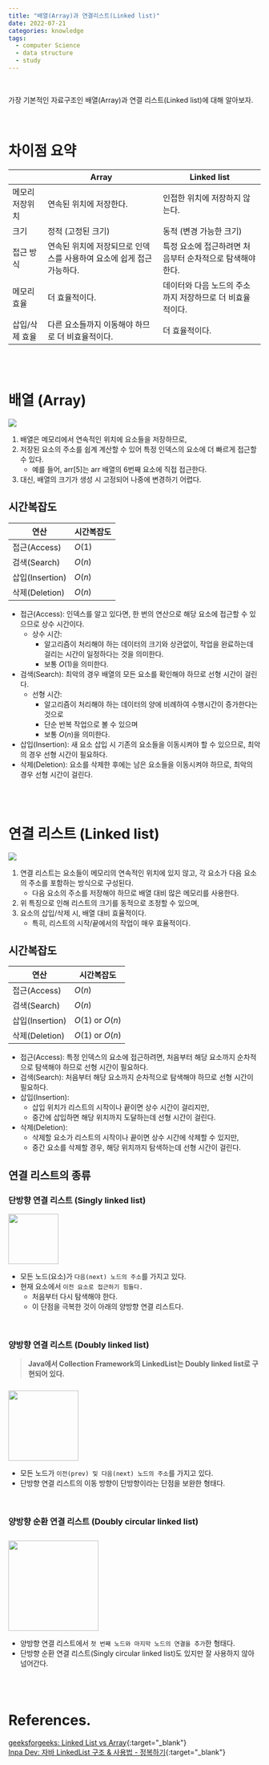 ```yaml
---
title: "배열(Array)과 연결리스트(Linked list)"
date: 2022-07-21
categories: knowledge
tags:
  - computer Science
  - data structure
  - study
---
```


<br>

가장 기본적인 자료구조인 배열(Array)과 연결 리스트(Linked list)에 대해 알아보자.

<br>

# 차이점 요약

|          | Array                                   | Linked list                      |
|----------|-----------------------------------------|----------------------------------|
| 메모리 저장위치 | 연속된 위치에 저장한다.                           | 인접한 위치에 저장하지 않는다.                |
| 크기       | 정적 (고정된 크기)                             | 동적 (변경 가능한 크기)                   |
| 접근 방식    | 연속된 위치에 저장되므로 인덱스를 사용하여 요소에 쉽게 접근 가능하다. | 특정 요소에 접근하려면 처음부터 순차적으로 탐색해야 한다. |
| 메모리 효율   | 더 효율적이다.                                | 데이터와 다음 노드의 주소까지 저장하므로 더 비효율적이다. |
| 삽입/삭제 효율 | 다른 요소들까지 이동해야 하므로 더 비효율적이다.             | 더 효율적이다.                         |


<br>
<br>

# 배열 (Array)

<img src="{{ site.url }}{{ site.baseurl }}/assets/images/2022/0721/array.png"/>  

1. 배열은 메모리에서 연속적인 위치에 요소들을 저장하므로, 
2. 저장된 요소의 주소를 쉽계 계산할 수 있어 특정 인덱스의 요소에 더 빠르게 접근할 수 있다.
   - 예를 들어, arr[5]는 arr 배열의 6번째 요소에 직접 접근한다.
3. 대신, 배열의 크기가 생성 시 고정되어 나중에 변경하기 어렵다.

## 시간복잡도

| 연산            | 시간복잡도  |
|---------------|--------|
| 접근(Access)    | $O(1)$ |
| 검색(Search)    | $O(n)$ |
| 삽입(Insertion) | $O(n)$ |
| 삭제(Deletion)  | $O(n)$ |

- 접근(Access): 인덱스를 알고 있다면, 한 번의 연산으로 해당 요소에 접근할 수 있으므로 상수 시간이다.
  - 상수 시간:
    - 알고리즘이 처리해야 하는 데이터의 크기와 상관없이, 작업을 완료하는데 걸리는 시간이 일정하다는 것을 의미한다.
    - 보통 $O(1)$을 의미한다.
- 검색(Search): 최악의 경우 배열의 모든 요소를 확인해야 하므로 선형 시간이 걸린다.
  - 선형 시간: 
    - 알고리즘이 처리해야 하는 데이터의 양에 비례하여 수행시간이 증가한다는 것으로
    - 단순 반복 작업으로 볼 수 있으며
    - 보통 $O(n)$을 의미한다.
- 삽입(Insertion): 새 요소 삽입 시 기존의 요소들을 이동시켜야 할 수 있으므로, 최악의 경우 선형 시간이 필요하다. 
- 삭제(Deletion): 요소를 삭제한 후에는 남은 요소들을 이동시켜야 하므로, 최악의 경우 선형 시간이 걸린다.

<br>
<br>

# 연결 리스트 (Linked list)

<img src="{{ site.url }}{{ site.baseurl }}/assets/images/2022/0721/linkedlist.png"/>  

1. 연결 리스트는 요소들이 메모리의 연속적인 위치에 있지 않고, 각 요소가 다음 요소의 주소를 포함하는 방식으로 구성된다.
   - 다음 요소의 주소를 저장해야 하므로 배열 대비 많은 메모리를 사용한다.
2. 위 특징으로 인해 리스트의 크기를 동적으로 조정할 수 있으며,
3. 요소의 삽입/삭제 시, 배열 대비 효율적이다.
   - 특히, 리스트의 시작/끝에서의 작업이 매우 효율적이다.

## 시간복잡도

| 연산            | 시간복잡도            |
|---------------|------------------|
| 접근(Access)    | $O(n)$           |
| 검색(Search)    | $O(n)$           |
| 삽입(Insertion) | $O(1)$ or $O(n)$ |
| 삭제(Deletion)  | $O(1)$ or $O(n)$ |

- 접근(Access): 특정 인덱스의 요소에 접근하려면, 처음부터 해당 요소까지 순차적으로 탐색해야 하므로 선형 시간이 필요하다.
- 검색(Search): 처음부터 해당 요소까지 순차적으로 탐색해야 하므로 선형 시간이 필요하다.
- 삽입(Insertion):
  - 삽입 위치가 리스트의 시작이나 끝이면 상수 시간이 걸리지만,
  - 중간에 삽입하면 해당 위치까지 도달하는데 선형 시간이 걸린다.
- 삭제(Deletion):
  - 삭제할 요소가 리스트의 시작이나 끝이면 상수 시간에 삭제할 수 있지만,
  - 중간 요소를 삭제할 경우, 해당 위치까지 탐색하는데 선형 시간이 걸린다.

## 연결 리스트의 종류

### 단방향 연결 리스트 (Singly linked list)

<img style="height: 100px;" src="{{ site.url }}{{ site.baseurl }}/assets/images/2022/0721/Singly-linked-list.png"/>

- 모든 노드(요소)가 `다음(next) 노드의 주소`를 가지고 있다.
- 현재 요소에서 `이전 요소로 접근하기 힘들다.`
  - 처음부터 다시 탐색해야 한다.
  - 이 단점을 극복한 것이 아래의 양방향 연결 리스트다.

<br>

### 양방향 연결 리스트 (Doubly linked list)

> **Java에서 Collection Framework의 LinkedList는 Doubly linked list로 구현되어 있다.** 

<img style="height: 140px; padding-top: 10px;" src="{{ site.url }}{{ site.baseurl }}/assets/images/2022/0721/Doubly-linked-list.png"/>

- 모든 노드가 `이전(prev) 및 다음(next) 노드의 주소`를 가지고 있다.
- 단방향 연결 리스트의 이동 방향이 단방향이라는 단점을 보완한 형태다.

<br>

### 양방향 순환 연결 리스트 (Doubly circular linked list)

<img style="height: 180px; padding-top: 10px;" src="{{ site.url }}{{ site.baseurl }}/assets/images/2022/0721/Doubly-circular-linked-list.png"/>  

- 양방향 연결 리스트에서 `첫 번째 노드와 마지막 노드의 연결을 추가`한 형태다.
- 단방향 순환 연결 리스트(Singly circular linked list)도 있지만 잘 사용하지 않아 넘어간다.

<br>
<br>

# References.

[geeksforgeeks: Linked List vs Array](https://www.geeksforgeeks.org/linked-list-vs-array/){:target="_blank"}<br>
[Inpa Dev: 자바 LinkedList 구조 & 사용법 - 정복하기](https://inpa.tistory.com/entry/JAVA-%E2%98%95-LinkedList-%EA%B5%AC%EC%A1%B0-%EC%82%AC%EC%9A%A9%EB%B2%95-%EC%99%84%EB%B2%BD-%EC%A0%95%EB%B3%B5%ED%95%98%EA%B8%B0#linkedlist_%EA%B0%9D%EC%B2%B4_%EC%83%9D%EC%84%B1){:target="_blank"}<br>